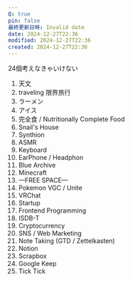 ```yaml
---
Q: true
pin: false
最終更新日時: Invalid date
date: 2024-12-27T22:36
modified: 2024-12-27T22:36
created: 2024-12-27T22:36
---
```

24個考えなきゃいけない

  

1. 天文
2. traveling 限界旅行
3. ラーメン
4. アイス
5. 完全食 / Nutritionally Complete Food
6. Snail's House
7. Synthion
8. ASMR
9. Keyboard
10. EarPhone / Headphon
11. Blue Archive
12. Minecraft
13. —FREE SPACE—
14. Pokemon VGC / Unite
15. VRChat
16. Startup
17. Frontend Programming
18. ISDB-T
19. Cryptocurrency
20. SNS / Web Marketing
21. Note Taking (GTD / Zettelkasten)
22. Notion
23. Scrapbox
24. Google Keep
25. Tick Tick